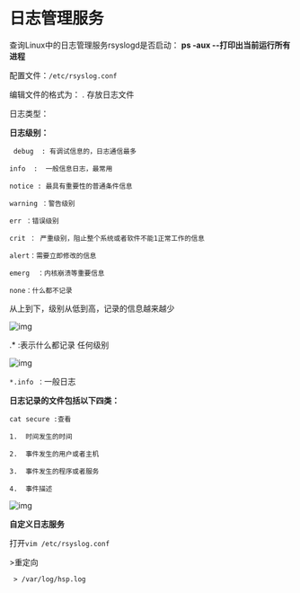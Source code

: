 # 日志管理服务

查询Linux中的日志管理服务rsyslogd是否启动：
 **ps -aux  --打印出当前运行所有进程**



配置文件：`/etc/rsyslog.conf`

编辑文件的格式为： *.*   存放日志文件

日志类型：

**日志级别：**

```
 debug  : 有调试信息的，日志通信最多

info  :  一般信息日志，最常用

notice : 最具有重要性的普通条件信息

warning ：警告级别

err ：错误级别

crit ： 严重级别，阻止整个系统或者软件不能1正常工作的信息

alert：需要立即修改的信息

emerg  ：内核崩溃等重要信息

none：什么都不记录
```

从上到下，级别从低到高，记录的信息越来越少

 

![img](file:///C:/Users/smile/AppData/Local/Temp/msohtmlclip1/01/clip_image004.jpg)

.* :表示什么都记录  任何级别

  

![img](https://s2.loli.net/2022/03/26/AlXCoRTEUkSa3hj.jpg)

`*.info ：`一般日志

 

**日志记录的文件包括以下四类：**

```
cat secure :查看
```

```
1.  时间发生的时间

2.  事件发生的用户或者主机

3.  事件发生的程序或者服务

4.  事件描述
```

![img](https://s2.loli.net/2022/03/26/bgkrxjwTFeIp1C4.jpg)

 

 

**自定义日志服务**

打开`vim /etc/rsyslog.conf`

\>重定向  

```
 > /var/log/hsp.log
```

 

 